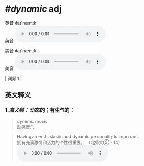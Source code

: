 # ***\#dynamic*** adj
英音 daɪ'næmɪk  
英音
<audio src="./media/dynamic-B.aac" controls="controls"></audio>

美音 daɪ'næmɪk  
美音
<audio src="./media/dynamic.aac" controls="controls"></audio>



| 词频 1 |  

英文释义
---
### 1.*高义频：* **动态的；有生气的：**  

 > dynamic music  
 > 动感音乐    

 > Having an enthusiastic and dynamic personality is important.  
 > 拥有充满激情和活力的个性很重要。  （北师大⑤ – 14）  
<audio src="./media/dynamic-1.aac" controls="controls"></audio>


